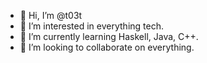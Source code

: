 - 👋 Hi, I’m @t03t
- 👀 I’m interested in everything tech.
- 🌱 I’m currently learning Haskell, Java, C++.
- 💞️ I’m looking to collaborate on everything.

<!---
t03t/t03t is a ✨ special ✨ repository because its `README.md` (this file) appears on your GitHub profile.
You can click the Preview link to take a look at your changes.
--->

